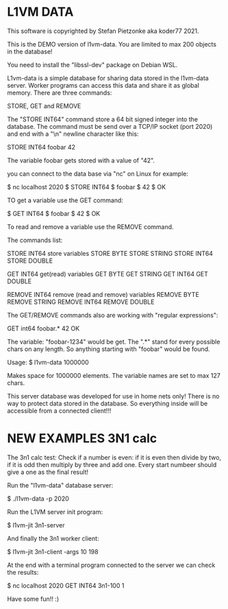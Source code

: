L1VM DATA
=========

This software is copyrighted by Stefan Pietzonke aka koder77 2021.

This is the DEMO version of l1vm-data.
You are limited to max 200 objects in the database!

You need to install the "libssl-dev" package on Debian WSL.

L1vm-data is a simple database for sharing data stored in the l1vm-data server.
Worker programs can access this data and share it as global memory.
There are three commands:

STORE, GET and REMOVE

The "STORE INT64" command store a 64 bit signed integer into the database.
The command must be send over a TCP/IP socket (port 2020) and end with a "\n" newline character like this:

STORE INT64
foobar
42

The variable foobar gets stored with a value of "42".

you can connect to the data base via "nc" on Linux for example:

$ nc localhost 2020
$ STORE INT64
$ foobar
$ 42
$ OK

TO get a variable use the GET command:

$ GET INT64
$ foobar
$ 42
$ OK

To read and remove a variable use the REMOVE command.

The commands list:

STORE INT64       store variables
STORE BYTE
STORE STRING
STORE INT64
STORE DOUBLE

GET INT64         get(read) variables
GET BYTE
GET STRING
GET INT64
GET DOUBLE

REMOVE INT64      remove (read and remove) variables
REMOVE BYTE
REMOVE STRING
REMOVE INT64
REMOVE DOUBLE

The GET/REMOVE commands also are working with "regular expressions":

GET int64
foobar.*
42
OK

The variable: "foobar-1234" would be get. The ".*" stand for every possible chars
on any length. So anything starting with "foobar" would be found.

Usage:
$ l1vm-data 1000000

Makes space for 1000000 elements. The variable names are set to max 127 chars.

This server database was developed for use in home nets only! There is no way to protect data stored in the database.
So everything inside will be accessible from a connected client!!!

NEW EXAMPLES 3N1 calc
=====================
The 3n1 calc test:
Check if a number is even: if it is even then divide by two, if it is odd then multiply by three
and add one. Every start numbeer should give a one as the final result!

Run the "l1vm-data" database server:

$ ./l1vm-data -p 2020

Run the L1VM server init program:

$ l1vm-jit 3n1-server

And finally the 3n1 worker client:

$ l1vm-jit 3n1-client -args 10 198

At the end with a terminal program connected to the server we can check the results:

$ nc localhost 2020
GET INT64
3n1-100
1

Have some fun!! :)
